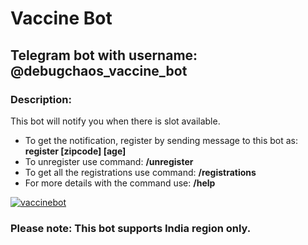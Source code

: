 # Vaccine Bot

## Telegram bot with username: @debugchaos_vaccine_bot

### Description:
This bot will notify you when there is slot available.
- To get the notification, register by sending message to this bot as: **register [zipcode] \[age]**
- To unregister use command: **/unregister**
- To get all the registrations use command: **/registrations**
- For more details with the command use: **/help**

<a href="https://github.com/shrivastava-prateek/angularjs-es6-webpack">
  <img src="https://github-readme-stats.vercel.app/api/pin/?username=shrivastava-prateek&repo=vaccinebot&show_icons=true&layout=compact&theme=gotham" alt="vaccinebot" />
</a>

### Please note: This bot supports India region only.
